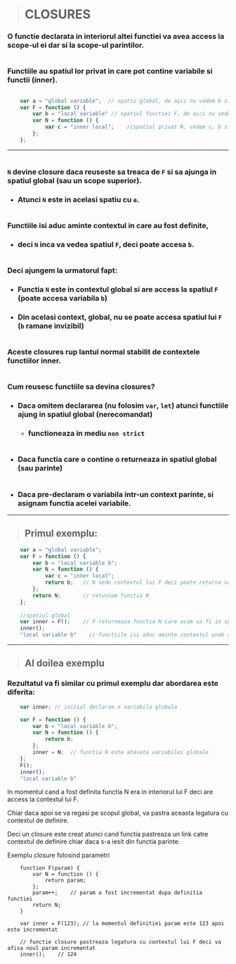 > # CLOSURES

### O functie declarata in interiorul altei functiei va avea access la scope-ul ei dar si la scope-ul parintilor.

#
### Functiile au spatiul lor privat in care pot contine variabile si functii (inner).

```js

    var a = "global variable";  // spatiu global, de aici nu vedem b si c
    var F = function () {       
        var b = "local variable" // spatiul functiei F, de aici nu vedem c dar vedem a
        var N = function () {
            var c = "inner local";    //spatiul privat N, vedem c, b si a
        };
    };

```

---


#
### `N` devine closure daca reuseste sa treaca de `F` si sa ajunga in spatiul global (sau un scope superior).
- ### Atunci `N` este in acelasi spatiu cu `a`.

#
### Functiile isi aduc aminte contextul in care au fost definite, 
- ### deci `N` inca va vedea spatiul `F`, deci poate accesa `b`.

#
### Deci ajungem la urmatorul fapt:

- ### Functia `N` este in contextul global si are access la spatiul `F` (poate accesa variabila `b`)
- ### Din acelasi context, global, nu se poate accesa spatiul lui `F` (`b` ramane invizibil)

#
### Aceste closures rup lantul normal stabilit de contextele functiilor inner.

#
### Cum reusesc functiile sa devina closures?

- ### Daca omitem declararea (nu folosim `var`, `let`) atunci functiile ajung in spatiul global (nerecomandat)
    - ### functioneaza in mediu `non strict`

#
- ### Daca functia care o contine o returneaza in spatiul global (sau parinte)

#
- ### Daca pre-declaram o variabila intr-un context parinte, si asignam functia acelei variabile.

---

> ## Primul exemplu:

```js
    var a = "global variable";
    var F = function () {
        var b = "local variable b";
        var N = function () {
            var c = "inner local";
            return b;   // N vede contextul lui F deci poate returna valoarea lui b
        };
        return N;       // returnam functia N
    };
    
    //spatiul global
    var inner = F();    // F returneaza functia N care acum va fi in spatiul global prin inner
    inner();
    "local variable b"    // functiile isi aduc aminte contextul unde au fost definite deci are access la b
```
---

> ## Al doilea exemplu

### Rezultatul va fi similar cu primul exemplu dar abordarea este diferita:

```js
    var inner; // initial declaram o variabila globala

    var F = function () {
        var b = "local variable b";
        var N = function () {
            return b;
        };
        inner = N;  // functia N este atasata variabilei globale
    };  
    F();
    inner();
    "local variable b"
```

In momentul cand a fost definita functia N era in interiorul lui F 
    deci are access la contextul lui F.

Chiar daca apoi se va regasi pe scopul global, va pastra aceasta legatura cu contextul de definire.


Deci un closure este creat atunci cand functia pastreaza un link catre contextul de definire 
    chiar daca s-a iesit din functia parinte.


Exemplu closure folosind parametri
    
        function F(param) {
            var N = function () {
                return param;
            };
            param++;    // param a fost incrementat dupa definitia functiei
            return N;
        }

        var inner = F(123); // la momentul definitiei param este 123 apoi este incrementat

        // functie closure pastreaza legatura cu contextul lui F deci va afisa noul param incrementat
        inner();    // 124